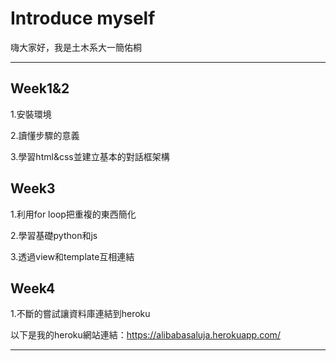 # Introduce myself

嗨大家好，我是土木系大一簡佑桐

---
## Week1&2
1.安裝環境 

2.讀懂步驟的意義

3.學習html&css並建立基本的對話框架構

## Week3
1.利用for loop把重複的東西簡化

2.學習基礎python和js

3.透過view和template互相連結

## Week4
1.不斷的嘗試讓資料庫連結到heroku


以下是我的heroku網站連結：https://alibabasaluja.herokuapp.com/

---
